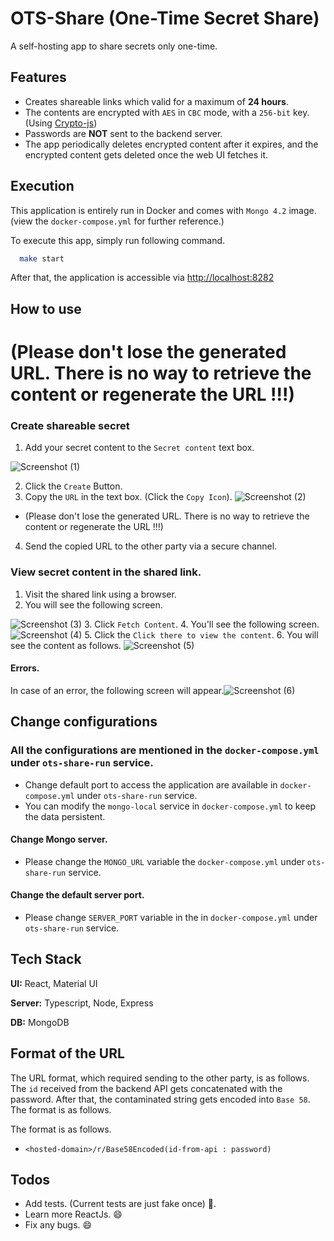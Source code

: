 # OTS-Share (One-Time Secret Share)

A self-hosting app to share secrets only one-time.

## Features

- Creates shareable links which valid for a maximum of **24 hours**.
- The contents are encrypted with `AES` in `CBC` mode, with a `256-bit` key.
  (Using [Crypto-js](https://cryptojs.gitbook.io/docs/#the-cipher-algorithms))
- Passwords are **NOT** sent to the backend server.
- The app periodically deletes encrypted content after it expires, and the encrypted content gets deleted once the web UI fetches it.

## Execution

This application is entirely run in Docker and comes with `Mongo 4.2` image. (view the `docker-compose.yml` for further reference.)

To execute this app, simply run following command.

```bash
  make start
```

After that, the application is accessible via [http://localhost:8282](http://localhost:8282)

## How to use

# (Please don't lose the generated URL. There is no way to retrieve the content or regenerate the URL !!!)

### Create shareable secret

1. Add your secret content to the `Secret content` text box.

![Screenshot (1)](https://user-images.githubusercontent.com/10336353/218278169-776db645-b7a4-4068-bf0a-9c33ee1f3157.png)

2. Click the `Create` Button.
3. Copy the `URL` in the text box. (Click the `Copy Icon`).
   ![Screenshot (2)](https://user-images.githubusercontent.com/10336353/218278298-2ded1d50-82e0-4cbf-978f-79f9d637876f.png)
* (Please don't lose the generated URL. There is no way to retrieve the content or regenerate the URL !!!)
4. Send the copied URL to the other party via a secure channel.

### View secret content in the shared link.

1. Visit the shared link using a browser.
2. You will see the following screen.

![Screenshot (3)](https://user-images.githubusercontent.com/10336353/218278430-8dfc4b41-1f75-4a67-a3e0-a2966b3d57fa.png) 3. Click `Fetch Content`. 4. You'll see the following screen.
![Screenshot (4)](https://user-images.githubusercontent.com/10336353/218278478-15c40978-116b-4f73-868b-8deaf4eb1b86.png) 
5. Click the `Click there to view the content`. 6. You will see the content as follows.
![Screenshot (5)](https://user-images.githubusercontent.com/10336353/218278542-0979fda7-afa0-4425-99c2-a283bcc3e3d1.png)

#### Errors.

In case of an error, the following screen will appear.![Screenshot (6)](https://user-images.githubusercontent.com/10336353/218278571-9af87297-0e2c-44dd-b172-c5ddbe28a7f3.png)

## Change configurations

### All the configurations are mentioned in the `docker-compose.yml` under `ots-share-run` service.

- Change default port to access the application are available in `docker-compose.yml` under `ots-share-run` service.
- You can modify the `mongo-local` service in `docker-compose.yml` to keep the data persistent.

#### Change Mongo server.

- Please change the `MONGO_URL` variable the `docker-compose.yml` under `ots-share-run` service.

#### Change the default server port.

- Please change `SERVER_PORT` variable in the in `docker-compose.yml` under `ots-share-run` service.

## Tech Stack

**UI:** React, Material UI

**Server:** Typescript, Node, Express

**DB:** MongoDB

## Format of the URL

The URL format, which required sending to the other party, is as follows. The `id` received from the backend API gets concatenated with the password. After that, the contaminated string gets encoded into `Base 58`.
The format is as follows.

The format is as follows.

- `<hosted-domain>/r/Base58Encoded(id-from-api : password)`

## Todos
- Add tests. (Current tests are just fake once) :facepalm:.
- Learn more ReactJs. :smile:
- Fix any bugs. :smile:

